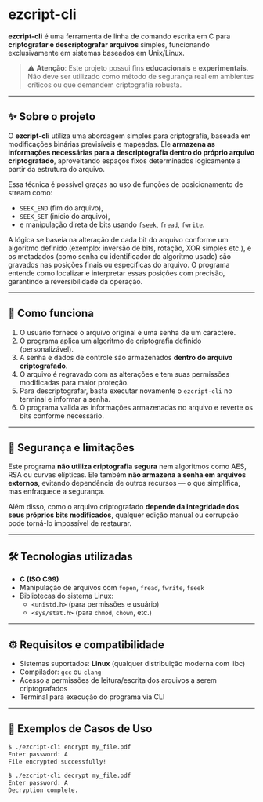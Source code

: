 # ezcript-cli

**ezcript-cli** é uma ferramenta de linha de comando escrita em C para **criptografar e descriptografar arquivos** simples, funcionando exclusivamente em sistemas baseados em Unix/Linux.

> ⚠️ **Atenção**: Este projeto possui fins **educacionais** e **experimentais**. Não deve ser utilizado como método de segurança real em ambientes críticos ou que demandem criptografia robusta.

---

## ✨ Sobre o projeto

O **ezcript-cli** utiliza uma abordagem simples para criptografia, baseada em modificações binárias previsíveis e mapeadas. Ele **armazena as informações necessárias para a descriptografia dentro do próprio arquivo criptografado**, aproveitando espaços fixos determinados logicamente a partir da estrutura do arquivo.

Essa técnica é possível graças ao uso de funções de posicionamento de stream como:

- `SEEK_END` (fim do arquivo),
- `SEEK_SET` (início do arquivo),
- e manipulação direta de bits usando `fseek`, `fread`, `fwrite`.

A lógica se baseia na alteração de cada bit do arquivo conforme um algoritmo definido (exemplo: inversão de bits, rotação, XOR simples etc.), e os metadados (como senha ou identificador do algoritmo usado) são gravados nas posições finais ou específicas do arquivo. O programa entende como localizar e interpretar essas posições com precisão, garantindo a reversibilidade da operação.

---

## 🧠 Como funciona

1. O usuário fornece o arquivo original e uma senha de um caractere.
2. O programa aplica um algoritmo de criptografia definido (personalizável).
3. A senha e dados de controle são armazenados **dentro do arquivo criptografado**.
4. O arquivo é regravado com as alterações e tem suas permissões modificadas para maior proteção.
5. Para descriptografar, basta executar novamente o `ezcript-cli` no terminal e informar a senha.
6. O programa valida as informações armazenadas no arquivo e reverte os bits conforme necessário.

---

## 🔐 Segurança e limitações

Este programa **não utiliza criptografia segura** nem algoritmos como AES, RSA ou curvas elípticas. Ele também **não armazena a senha em arquivos externos**, evitando dependência de outros recursos — o que simplifica, mas enfraquece a segurança.

Além disso, como o arquivo criptografado **depende da integridade dos seus próprios bits modificados**, qualquer edição manual ou corrupção pode torná-lo impossível de restaurar.

---

## 🛠️ Tecnologias utilizadas

- **C (ISO C99)**
- Manipulação de arquivos com `fopen`, `fread`, `fwrite`, `fseek`
- Bibliotecas do sistema Linux:
  - `<unistd.h>` (para permissões e usuário)
  - `<sys/stat.h>` (para `chmod`, `chown`, etc.)

---

## ⚙️ Requisitos e compatibilidade

- Sistemas suportados: **Linux** (qualquer distribuição moderna com libc)
- Compilador: `gcc` ou `clang`
- Acesso a permissões de leitura/escrita dos arquivos a serem criptografados
- Terminal para execução do programa via CLI

---

## 🧪 Exemplos de Casos de Uso

```bash
$ ./ezcript-cli encrypt my_file.pdf
Enter password: A
File encrypted successfully!

$ ./ezcript-cli decrypt my_file.pdf
Enter password: A
Decryption complete.